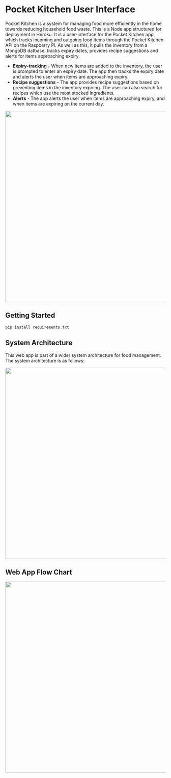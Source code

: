# Pocket Kitchen User Interface
Pocket Kitchen is a system for managing food more efficiently in the home towards reducing household food waste. This is a Node app structured for deployment in Heroku. It is a user-interface for the Pocket Kitchen app, which tracks incoming and outgoing food items through the Pocket Kitchen API on the Raspberry Pi. As well as this, it pulls the inventory from a MongoDB datbase, tracks expiry dates, provides recipe suggestions and alerts for items approaching expiry.

- **Expiry-tracking** - When new items are added to the inventory, the user is prompted to enter an expiry date. The app then tracks the expiry date and alerts the user when items are approaching expiry.
- **Recipe suggestions** - The app provides recipe suggestions based on preventing items in the inventory expiring. The user can also search for recipes which use the most stocked ingredients.
- **Alerts** - The app alerts the user when items are approaching expiry, and when items are expiring on the current day.

<img src="https://github.com/myPocketKitchen/PocketKitchen-UI/assets/79009541/f18fc059-9c5b-4132-b274-dc63f9969a0f" height=600>

## Getting Started
 
```
pip install requirements.txt
```

## System Architecture
This web app is part of a wider system architecture for food management. The system architecture is as follows:

<img src="https://github.com/myPocketKitchen/PocketKitchen-UI/assets/79009541/1eecd4f5-cc4a-472c-8150-cf24275b39f9" width=600>

## Web App Flow Chart

<img src="https://github.com/mimireyburn/LLMyWeather/assets/79009541/ff5e79e3-06a6-47bd-a45f-6c68bfd9cc1b" height=600>

